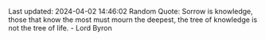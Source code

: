 Last updated: 2024-04-02 14:46:02
Random Quote: Sorrow is knowledge, those that know the most must mourn the deepest, the tree of knowledge is not the tree of life. - Lord Byron
